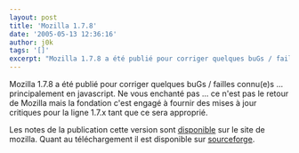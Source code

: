 ```yaml
---
layout: post
title: 'Mozilla 1.7.8'
date: '2005-05-13 12:36:16'
author: j0k
tags: '[]'
excerpt: "Mozilla 1.7.8 a été publié pour corriger quelques buGs / failles connu(e)s ... principalement en javascript.     \nNe vous enchanté pas ... ce n'est pas le retour de Mozilla mais la fondation c'est engagé à fournir des mises à jour critiques pour la ligne 1.7.x tant que ce sera approprié.  \n  \nLes notes de la publication cette version sont      …"
---
```



Mozilla 1.7.8 a été publié pour corriger quelques buGs / failles connu(e)s ... principalement en javascript.
Ne vous enchanté pas ... ce n'est pas le retour de Mozilla mais la fondation c'est engagé à fournir des mises à jour critiques pour la ligne 1.7.x tant que ce sera approprié.

Les notes de la publication cette version sont [disponible](http://www.mozilla.org/releases/mozilla1.7.8/) sur le site de mozilla. Quant au téléchargement il est disponible sur [sourceforge](http://sourceforge.net/project/showfiles.php?group_id=15231&amp;package_id=112524&amp;release_id=326818).
